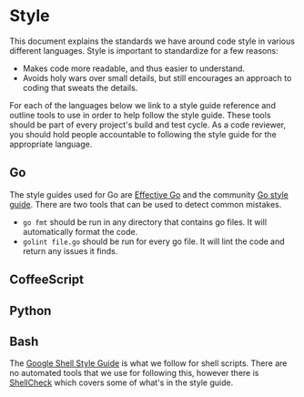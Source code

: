 # Style

This document explains the standards we have around code style in various different languages.
Style is important to standardize for a few reasons:

* Makes code more readable, and thus easier to understand.
* Avoids holy wars over small details, but still encourages an approach to coding that sweats the details.

For each of the languages below we link to a style guide reference and outline tools to use in order to help follow the style guide.
These tools should be part of every project's build and test cycle.
As a code reviewer, you should hold people accountable to following the style guide for the appropriate language.

## Go

The style guides used for Go are [Effective Go](http://golang.org/doc/effective_go.html) and the community [Go style guide](https://code.google.com/p/go-wiki/wiki/CodeReviewComments). There are two tools that can be used to detect common mistakes.

* `go fmt` should be run in any directory that contains go files. It will automatically format the code.
* `golint file.go` should be run for every go file. It will lint the code and return any issues it finds.

## CoffeeScript

## Python

## Bash

The [Google Shell Style Guide](https://google-styleguide.googlecode.com/svn/trunk/shell.xml) is what we follow for shell scripts.
There are no automated tools that we use for following this, however there is [ShellCheck](http://www.shellcheck.net/about.html) which covers some of what's in the style guide.